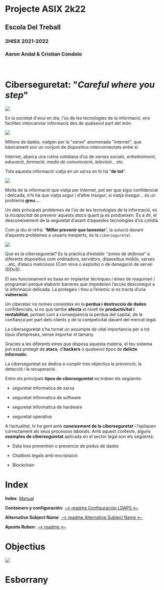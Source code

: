 # __Projecte ASIX 2k22__
## __Escola Del Treball__
### __2HISX 2021-2022__
### __Aaron Andal & Cristian Condolo__

<br>

# __Ciberseguretat__: "_Careful where you step_" 

<div style="align: center; width: 100%">
    <img src="https://tec.mx/sites/default/files/styles/header_full/public/2021-08/ciberseguridad-tec-de-monterrey.jpg?itok=H3ibmb8t" />
</div>


En la societat d'avui en dia, l'ús de les tecnologies de la informació, ens faciliten intercanviar informació des de qualsevol part del món.

<div style="align: center; width: 100%">
    <img src="https://gdempresa.gesdocument.com/sites/default/files/styles/large/public/2021-12/internet-de-las-cosas.jpg?itok=hJpvD2zV" />
</div>

Millons de dades, viatgen per la "_xarxa_" anomenada "_Internet_", que bàsicament son un conjunt de dispositius interconnectats entre sí.


Internet, abarca una rutina cotidiana d’ús de _xarxes socials_, _entreteniment_, _educació_, _formació_, _medis de comunicació_, _televisió_… etc.

Tota aquesta informació viatja en un xarxa on hi hà “__de tot__”.

<div style="align: center">
    <img src="https://elordenmundial.com/wp-content/uploads/2019/03/800px-Deepweb_graphical_representation.svg.png" />
</div>

Molta de la informació que viatja per Internet, pot ser que sigui confidencial i delicada, n’hi hà que viatja _segur_ i d’altre _insegur_, si viatja insegur… és un problema __greu…__.

Un dels principals problemes de l’ús de les tecnologies de la informació, es la _incapacitat_ de prevenir aquests _atacs_ quant ja es produeixen. És a dir, el desconeixement de la seguretat d’avant d’aquestes tecnologies d’ús cotidià. 

Com ja diu el refrà: “__Millor prevenir que lamentar__”, la solució davant d’aquests problemes a usuaris inexperts, és la `ciberseguretat`. 

<div style="align: center">
    <img src="https://www.lasrozas.es/sites/default/files/inline-images/Ciber.jpg" />
</div>

Que es la ciberseguretat? Es la pràctica d’establir *“zones de defensa”* a diferents dispositius com ordinadors, servidors, dispositius móbils, xarxes …etc, d’atacs maliciosos (Com virus o exploits) o de denegació de servei (DDoS).

El seu funcionament es basa en implantar tècniques i eines de maquinari / programari perquè elaborin barreres que impedeixin l’accés desconegut a la informació delicada. La protegeix i treu a l’enemic si es tracta d’una **vulneració**.

Un ciberatac no nomes consisteix en la **perdua i destruccio de dades** confidencials, si no que tambe **afecta** el nivell de **productivitat i rentabilitat**, portant com a conseqüencia la perdua del capital, de la confiança per part dels clients y de la competivitat davant del mercat legal.

La ciberseguretat s’ha tornat un assumpte de vital importancia per a tot tipus d’empreses, sense importar el tamany.

Gracies a les diferents eines que disposa aquesta materia, el teu sistema pot esta protegit de **atacs**, d’**hackers** o qualsevol tipos de **delicte informatic**.

La ciberseguretat es dedica a cumplir tres objectius la prevenció, la detecció i la recuperació.

Entre els principals **tipos de ciberseguretat** es troben els següents:
    
- seguretat informatica de xarxa
    
- seguretat informatica de software
    
- seguretat informatica de hardware
    
- seguretat operativa

A l’actualitat, hi ha gent amb **coneixement de la ciberseguretat** i l’apliquen correctament als seus processos laborals. Amb aquest contexte, alguns **exemples de ciberseguretat** aplicada en el sector legal son els següents:
    
- Data loss prevention o prevencio de pedus de dades
    
- Chatbots legals amb encriptacio
    
- Blockchain




# Index


**Index**: [Manual](https://docs.google.com/document/d/1lyjnPMFODZWkaCpDd12iIVZH5fkIafsXo9fS5PyFPSk/edit?usp=sharing)

**Containers y configuración**: [--> readme Configuración LDAPS <--](https://github.com/KeshiKiD03/ssl_cert/tree/main/ssl22_ldaps-Keshi#containers)

**Alternative Subject Name**: [--> readme Alternative Subject Name <--](https://github.com/KeshiKiD03/ssl_cert/tree/main/ssl22_ldaps-Keshi#subject-alternative-name)

**Apunts Ruben**: [--> readme <--](https://github.com/KeshiKiD03/ssl_cert/tree/main/ssl22_ldaps-Keshi#ldap-server--tls-ssl)


# Objectius


<div style="align: center">
    <img src="https://grupo-alonso.com/wp-content/uploads/2016/07/asix.jpg" />
</div>


# Esborrany


